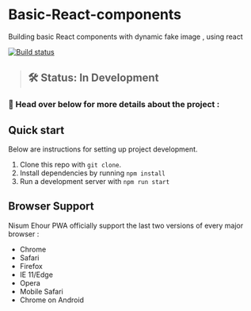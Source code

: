 # Basic-React-components
Building basic React components with dynamic fake image , using react 

[![Build status](https://api.travis-ci.org/Polymer/pwa-starter-kit.svg?branch=master)](https://travis-ci.org/Polymer/pwa-starter-kit)
> ## 🛠 Status: In Development

### 📖 Head over below for more details about the project :

## Quick start

Below are instructions for setting up project development.

1. Clone this repo with `git clone`.
1. Install dependencies by running `npm install `
1. Run a development server with `npm run start  `

## Browser Support

Nisum Ehour PWA  officially support the last two versions of every major browser :

- Chrome
- Safari
- Firefox
- IE 11/Edge
- Opera
- Mobile Safari
- Chrome on Android
